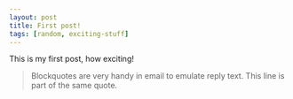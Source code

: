 ```yaml
---
layout: post
title: First post!
tags: [random, exciting-stuff]
---
```


This is my first post, how exciting!

> Blockquotes are very handy in email to emulate reply text.
> This line is part of the same quote.
